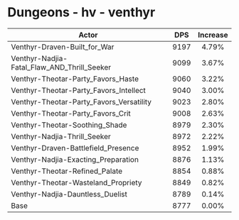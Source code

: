 # Dungeons - hv - venthyr
| Actor | DPS | Increase |
|---|:---:|:---:|
|Venthyr-Draven-Built_for_War|9197|4.79%|
|Venthyr-Nadjia-Fatal_Flaw_AND_Thrill_Seeker|9099|3.67%|
|Venthyr-Theotar-Party_Favors_Haste|9060|3.22%|
|Venthyr-Theotar-Party_Favors_Intellect|9040|3.00%|
|Venthyr-Theotar-Party_Favors_Versatility|9023|2.80%|
|Venthyr-Theotar-Party_Favors_Crit|9008|2.63%|
|Venthyr-Theotar-Soothing_Shade|8979|2.30%|
|Venthyr-Nadjia-Thrill_Seeker|8972|2.22%|
|Venthyr-Draven-Battlefield_Presence|8952|1.99%|
|Venthyr-Nadjia-Exacting_Preparation|8876|1.13%|
|Venthyr-Theotar-Refined_Palate|8854|0.88%|
|Venthyr-Theotar-Wasteland_Propriety|8849|0.82%|
|Venthyr-Nadjia-Dauntless_Duelist|8789|0.14%|
|Base|8777|0.00%|
